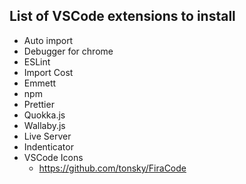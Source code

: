 ## List of VSCode extensions to install

* Auto import
* Debugger for chrome
* ESLint
* Import Cost
* Emmett
* npm
* Prettier
* Quokka.js
* Wallaby.js
* Live Server
* Indenticator
* VSCode Icons
  * https://github.com/tonsky/FiraCode
